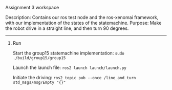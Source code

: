 Assignment 3 workspace

Description:
Contains our ros test node and the ros-xenomai framework,
with our implementation of the states of the statemachine.
Purpose: Make the robot drive in a straight line, and then
turn 90 degrees.

-----------------------------------------------
1. Run

	Start the group15 statemachine implementation:
	`sudo ./build/group15/group15`

	Launch the launch file:
	`ros2 launch launch/launch.py`

	Initiate the driving:
	`ros2 topic pub --once /line_and_turn std_msgs/msg/Empty "{}"`
